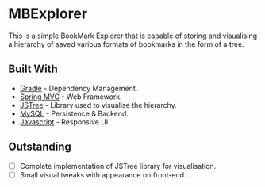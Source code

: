 # MBExplorer

This is a simple BookMark Explorer that is capable of storing and visualising a hierarchy of saved various formats of bookmarks in the form of a tree.


## Built With

* [Gradle](https://gradle.org) - Dependency Management.
* [Spring MVC](https://spring.io) - Web Framework.
* [JSTree](https://www.jstree.com) - Library used to visualise the hierarchy.
* [MySQL](https://www.mysql.com) - Persistence & Backend.
* [Javascript](https://www.javascript.com) - Responsive UI. 


## Outstanding

- [ ] Complete implementation of JSTree library for visualisation.
- [ ] Small visual tweaks with appearance on front-end.